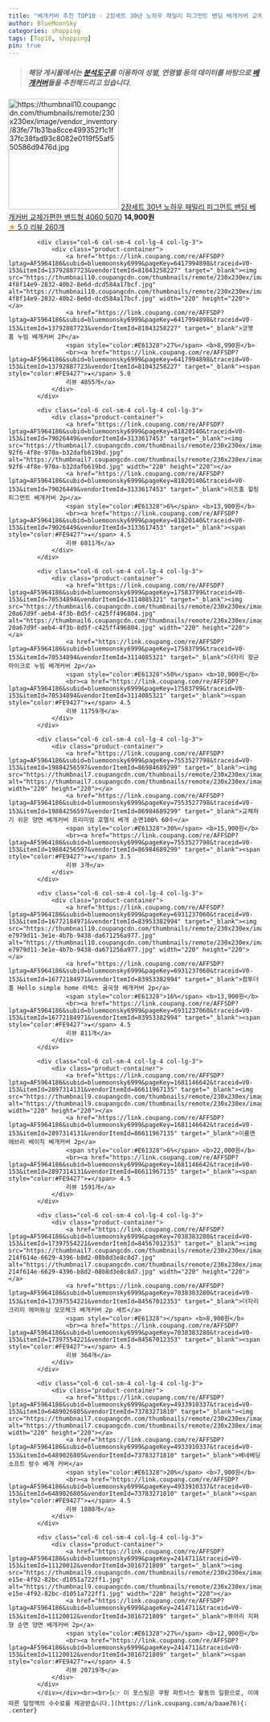 ```yaml
---
title: "베개커버 추천 TOP10 - 2장세트 30년 노하우 패밀리 피그먼트 밴딩 베개커버 교체가편한 밴드형 4060 5070"
author: BlueMoonSky
categories: shopping
tags: [Top10, shopping]
pin: true
---
```


> ##### 해당 게시물에서는 [**분석도구**](https://itemscout.io/)를 이용하여 **성별**, **연령별** 등의 데이터를 바탕으로 [**베개커버**](https://link.coupang.com/a/baae76)들을 추천해드리고 있습니다.
<div class="container"><div class="row">
            <div class="col-6 col-sm-4 col-lg-4 col-lg-3">
                <div class="product-container">
                    <a href="https://link.coupang.com/re/AFFSDP?lptag=AF5964186&subid=bluemoonsky6999&pageKey=7188016032&traceid=V0-153&itemId=18142315676&vendorItemId=85292784260" target="_blank"><img src="https://thumbnail10.coupangcdn.com/thumbnails/remote/230x230ex/image/vendor_inventory/83fe/71b31ba8cce499352f1c1f37fc38fad93c8082e0119f55af550586d9476d.jpg" alt="https://thumbnail10.coupangcdn.com/thumbnails/remote/230x230ex/image/vendor_inventory/83fe/71b31ba8cce499352f1c1f37fc38fad93c8082e0119f55af550586d9476d.jpg" width="220" height="220"></a>
                    <a href="https://link.coupang.com/re/AFFSDP?lptag=AF5964186&subid=bluemoonsky6999&pageKey=7188016032&traceid=V0-153&itemId=18142315676&vendorItemId=85292784260" target="_blank">2장세트 30년 노하우 패밀리 피그먼트 밴딩 베개커버 교체가편한 밴드형 4060 5070</a>
                    <span style="color:#E61328"></span> <b>14,900원</b>
                    <br><a href="https://link.coupang.com/re/AFFSDP?lptag=AF5964186&subid=bluemoonsky6999&pageKey=7188016032&traceid=V0-153&itemId=18142315676&vendorItemId=85292784260" target="_blank"><span style="color:#FE9427">★</span> 5.0
                    리뷰 260개</a>
                </div>
            </div>
            
            <div class="col-6 col-sm-4 col-lg-4 col-lg-3">
                <div class="product-container">
                    <a href="https://link.coupang.com/re/AFFSDP?lptag=AF5964186&subid=bluemoonsky6999&pageKey=6417994898&traceid=V0-153&itemId=13792887723&vendorItemId=81043258227" target="_blank"><img src="https://thumbnail10.coupangcdn.com/thumbnails/remote/230x230ex/image/retail/images/3004441462014731-4f8f14e9-2832-40b2-8e6d-dcd584a17bcf.jpg" alt="https://thumbnail10.coupangcdn.com/thumbnails/remote/230x230ex/image/retail/images/3004441462014731-4f8f14e9-2832-40b2-8e6d-dcd584a17bcf.jpg" width="220" height="220"></a>
                    <a href="https://link.coupang.com/re/AFFSDP?lptag=AF5964186&subid=bluemoonsky6999&pageKey=6417994898&traceid=V0-153&itemId=13792887723&vendorItemId=81043258227" target="_blank">코멧 홈 누빔 베개커버 2P</a>
                    <span style="color:#E61328">27%</span> <b>8,990원</b>
                    <br><a href="https://link.coupang.com/re/AFFSDP?lptag=AF5964186&subid=bluemoonsky6999&pageKey=6417994898&traceid=V0-153&itemId=13792887723&vendorItemId=81043258227" target="_blank"><span style="color:#FE9427">★</span> 5.0
                    리뷰 4855개</a>
                </div>
            </div>
            
            <div class="col-6 col-sm-4 col-lg-4 col-lg-3">
                <div class="product-container">
                    <a href="https://link.coupang.com/re/AFFSDP?lptag=AF5964186&subid=bluemoonsky6999&pageKey=81820140&traceid=V0-153&itemId=79026449&vendorItemId=3133617453" target="_blank"><img src="https://thumbnail7.coupangcdn.com/thumbnails/remote/230x230ex/image/product/image/vendoritem/2018/01/29/3133617453/5015dcf1-92f6-4f8e-970a-b32dafb619bd.jpg" alt="https://thumbnail7.coupangcdn.com/thumbnails/remote/230x230ex/image/product/image/vendoritem/2018/01/29/3133617453/5015dcf1-92f6-4f8e-970a-b32dafb619bd.jpg" width="220" height="220"></a>
                    <a href="https://link.coupang.com/re/AFFSDP?lptag=AF5964186&subid=bluemoonsky6999&pageKey=81820140&traceid=V0-153&itemId=79026449&vendorItemId=3133617453" target="_blank">쉬즈홈 힐링 피그먼트 베개커버 2p</a>
                    <span style="color:#E61328">6%</span> <b>13,900원</b>
                    <br><a href="https://link.coupang.com/re/AFFSDP?lptag=AF5964186&subid=bluemoonsky6999&pageKey=81820140&traceid=V0-153&itemId=79026449&vendorItemId=3133617453" target="_blank"><span style="color:#FE9427">★</span> 4.5
                    리뷰 6811개</a>
                </div>
            </div>
            
            <div class="col-6 col-sm-4 col-lg-4 col-lg-3">
                <div class="product-container">
                    <a href="https://link.coupang.com/re/AFFSDP?lptag=AF5964186&subid=bluemoonsky6999&pageKey=17583799&traceid=V0-153&itemId=70534894&vendorItemId=3114085321" target="_blank"><img src="https://thumbnail6.coupangcdn.com/thumbnails/remote/230x230ex/image/retail/images/5972201364484677-20a67d9f-aeb4-4f3b-8d5f-c425ff496804.jpg" alt="https://thumbnail6.coupangcdn.com/thumbnails/remote/230x230ex/image/retail/images/5972201364484677-20a67d9f-aeb4-4f3b-8d5f-c425ff496804.jpg" width="220" height="220"></a>
                    <a href="https://link.coupang.com/re/AFFSDP?lptag=AF5964186&subid=bluemoonsky6999&pageKey=17583799&traceid=V0-153&itemId=70534894&vendorItemId=3114085321" target="_blank">더자리 항균 마이크로 누빔 베개커버 2p</a>
                    <span style="color:#E61328">50%</span> <b>10,900원</b>
                    <br><a href="https://link.coupang.com/re/AFFSDP?lptag=AF5964186&subid=bluemoonsky6999&pageKey=17583799&traceid=V0-153&itemId=70534894&vendorItemId=3114085321" target="_blank"><span style="color:#FE9427">★</span> 4.5
                    리뷰 11759개</a>
                </div>
            </div>
            
            <div class="col-6 col-sm-4 col-lg-4 col-lg-3">
                <div class="product-container">
                    <a href="https://link.coupang.com/re/AFFSDP?lptag=AF5964186&subid=bluemoonsky6999&pageKey=7553527798&traceid=V0-153&itemId=19884256597&vendorItemId=86984689299" target="_blank"><img src="https://thumbnail7.coupangcdn.com/thumbnails/remote/230x230ex/image/vendor_inventory/3331/5150c50c936874124ce4d63f96aaa88f52c4839987f937b9ef3589bd0855.jpg" alt="https://thumbnail7.coupangcdn.com/thumbnails/remote/230x230ex/image/vendor_inventory/3331/5150c50c936874124ce4d63f96aaa88f52c4839987f937b9ef3589bd0855.jpg" width="220" height="220"></a>
                    <a href="https://link.coupang.com/re/AFFSDP?lptag=AF5964186&subid=bluemoonsky6999&pageKey=7553527798&traceid=V0-153&itemId=19884256597&vendorItemId=86984689299" target="_blank">교체하기 쉬운 양면 베개커버 프리미엄 호텔식 베개 순면100% 60수</a>
                    <span style="color:#E61328">30%</span> <b>15,900원</b>
                    <br><a href="https://link.coupang.com/re/AFFSDP?lptag=AF5964186&subid=bluemoonsky6999&pageKey=7553527798&traceid=V0-153&itemId=19884256597&vendorItemId=86984689299" target="_blank"><span style="color:#FE9427">★</span> 3.5
                    리뷰 3개</a>
                </div>
            </div>
            
            <div class="col-6 col-sm-4 col-lg-4 col-lg-3">
                <div class="product-container">
                    <a href="https://link.coupang.com/re/AFFSDP?lptag=AF5964186&subid=bluemoonsky6999&pageKey=6931237060&traceid=V0-153&itemId=16772184971&vendorItemId=83953382994" target="_blank"><img src="https://thumbnail10.coupangcdn.com/thumbnails/remote/230x230ex/image/retail/images/6495604137523999-e7979d11-3e1e-4b7b-9438-da671256a977.jpg" alt="https://thumbnail10.coupangcdn.com/thumbnails/remote/230x230ex/image/retail/images/6495604137523999-e7979d11-3e1e-4b7b-9438-da671256a977.jpg" width="220" height="220"></a>
                    <a href="https://link.coupang.com/re/AFFSDP?lptag=AF5964186&subid=bluemoonsky6999&pageKey=6931237060&traceid=V0-153&itemId=16772184971&vendorItemId=83953382994" target="_blank">컴투더홈 Hello simple home 라텍스 굴곡형 베개커버 2p</a>
                    <span style="color:#E61328">16%</span> <b>13,900원</b>
                    <br><a href="https://link.coupang.com/re/AFFSDP?lptag=AF5964186&subid=bluemoonsky6999&pageKey=6931237060&traceid=V0-153&itemId=16772184971&vendorItemId=83953382994" target="_blank"><span style="color:#FE9427">★</span> 4.5
                    리뷰 811개</a>
                </div>
            </div>
            
            <div class="col-6 col-sm-4 col-lg-4 col-lg-3">
                <div class="product-container">
                    <a href="https://link.coupang.com/re/AFFSDP?lptag=AF5964186&subid=bluemoonsky6999&pageKey=1681146642&traceid=V0-153&itemId=2897314131&vendorItemId=86611967135" target="_blank"><img src="https://thumbnail9.coupangcdn.com/thumbnails/remote/230x230ex/image/vendor_inventory/e0c0/60654f870f90d963fb1b22515a91ce1fb791994b2379c2895977a2db934d.jpg" alt="https://thumbnail9.coupangcdn.com/thumbnails/remote/230x230ex/image/vendor_inventory/e0c0/60654f870f90d963fb1b22515a91ce1fb791994b2379c2895977a2db934d.jpg" width="220" height="220"></a>
                    <a href="https://link.coupang.com/re/AFFSDP?lptag=AF5964186&subid=bluemoonsky6999&pageKey=1681146642&traceid=V0-153&itemId=2897314131&vendorItemId=86611967135" target="_blank">이룸앤 에브리 베이직 베개커버 2p</a>
                    <span style="color:#E61328">6%</span> <b>22,000원</b>
                    <br><a href="https://link.coupang.com/re/AFFSDP?lptag=AF5964186&subid=bluemoonsky6999&pageKey=1681146642&traceid=V0-153&itemId=2897314131&vendorItemId=86611967135" target="_blank"><span style="color:#FE9427">★</span> 4.5
                    리뷰 1591개</a>
                </div>
            </div>
            
            <div class="col-6 col-sm-4 col-lg-4 col-lg-3">
                <div class="product-container">
                    <a href="https://link.coupang.com/re/AFFSDP?lptag=AF5964186&subid=bluemoonsky6999&pageKey=7038383280&traceid=V0-153&itemId=17397554221&vendorItemId=84567012353" target="_blank"><img src="https://thumbnail7.coupangcdn.com/thumbnails/remote/230x230ex/image/retail/images/7980418277659225-214f614e-6629-4396-b8d2-08b8d3e8c8d7.jpg" alt="https://thumbnail7.coupangcdn.com/thumbnails/remote/230x230ex/image/retail/images/7980418277659225-214f614e-6629-4396-b8d2-08b8d3e8c8d7.jpg" width="220" height="220"></a>
                    <a href="https://link.coupang.com/re/AFFSDP?lptag=AF5964186&subid=bluemoonsky6999&pageKey=7038383280&traceid=V0-153&itemId=17397554221&vendorItemId=84567012353" target="_blank">더자리 크리미 에어워싱 모모체크 베개커버 2p 세트</a>
                    <span style="color:#E61328"></span> <b>8,900원</b>
                    <br><a href="https://link.coupang.com/re/AFFSDP?lptag=AF5964186&subid=bluemoonsky6999&pageKey=7038383280&traceid=V0-153&itemId=17397554221&vendorItemId=84567012353" target="_blank"><span style="color:#FE9427">★</span> 4.5
                    리뷰 364개</a>
                </div>
            </div>
            
            <div class="col-6 col-sm-4 col-lg-4 col-lg-3">
                <div class="product-container">
                    <a href="https://link.coupang.com/re/AFFSDP?lptag=AF5964186&subid=bluemoonsky6999&pageKey=4933910337&traceid=V0-153&itemId=6489026805&vendorItemId=73783271810" target="_blank"><img src="https://thumbnail7.coupangcdn.com/thumbnails/remote/230x230ex/image/rs_quotation_api/dw7jadft/bbea5f50f58d43ed8e4918c89047b734.jpg" alt="https://thumbnail7.coupangcdn.com/thumbnails/remote/230x230ex/image/rs_quotation_api/dw7jadft/bbea5f50f58d43ed8e4918c89047b734.jpg" width="220" height="220"></a>
                    <a href="https://link.coupang.com/re/AFFSDP?lptag=AF5964186&subid=bluemoonsky6999&pageKey=4933910337&traceid=V0-153&itemId=6489026805&vendorItemId=73783271810" target="_blank">베네베딩 소프트 방수 베개 커버</a>
                    <span style="color:#E61328">20%</span> <b>7,900원</b>
                    <br><a href="https://link.coupang.com/re/AFFSDP?lptag=AF5964186&subid=bluemoonsky6999&pageKey=4933910337&traceid=V0-153&itemId=6489026805&vendorItemId=73783271810" target="_blank"><span style="color:#FE9427">★</span> 4.5
                    리뷰 1888개</a>
                </div>
            </div>
            
            <div class="col-6 col-sm-4 col-lg-4 col-lg-3">
                <div class="product-container">
                    <a href="https://link.coupang.com/re/AFFSDP?lptag=AF5964186&subid=bluemoonsky6999&pageKey=2414711&traceid=V0-153&itemId=11120012&vendorItemId=3016721809" target="_blank"><img src="https://thumbnail9.coupangcdn.com/thumbnails/remote/230x230ex/image/product/image/vendoritem/2017/05/10/3016721809/c65db930-e15e-4f92-82bc-d1051a722ff1.jpg" alt="https://thumbnail9.coupangcdn.com/thumbnails/remote/230x230ex/image/product/image/vendoritem/2017/05/10/3016721809/c65db930-e15e-4f92-82bc-d1051a722ff1.jpg" width="220" height="220"></a>
                    <a href="https://link.coupang.com/re/AFFSDP?lptag=AF5964186&subid=bluemoonsky6999&pageKey=2414711&traceid=V0-153&itemId=11120012&vendorItemId=3016721809" target="_blank">퓨어리 지퍼형 순면 양면 베개커버 2p</a>
                    <span style="color:#E61328">27%</span> <b>12,900원</b>
                    <br><a href="https://link.coupang.com/re/AFFSDP?lptag=AF5964186&subid=bluemoonsky6999&pageKey=2414711&traceid=V0-153&itemId=11120012&vendorItemId=3016721809" target="_blank"><span style="color:#FE9427">★</span> 4.5
                    리뷰 20719개</a>
                </div>
            </div>
            </div></div><br><br>[👉 이 포스팅은 쿠팡 파트너스 활동의 일환으로, 이에 따른 일정액의 수수료를 제공받습니다.](https://link.coupang.com/a/baae76){: .center}